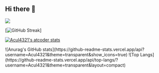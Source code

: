 ## Hi there 👋

![](https://komarev.com/ghpvc/?username=acul4321)

[![GitHub Streak](https://streak-stats.demolab.com?user=Acul4321&center=true&theme=transparent&hide_border=true&card_width=700)]

[![Acul4321's atcoder stats](https://atcoder-readme-stats.vercel.app/stats/Acul4321?theme=default&show_icons=true&width=450)](https://atcoder.jp/users/Acul4321)

<p allign="center">
  <a>
    ![Anurag's GitHub stats](https://github-readme-stats.vercel.app/api?username=Acul4321&theme=transparent&show_icons=true)
  </a>
  <a>
    ![Top Langs](https://github-readme-stats.vercel.app/api/top-langs/?username=Acul4321&theme=transparent&layout=compact)
  </a>
</p>

